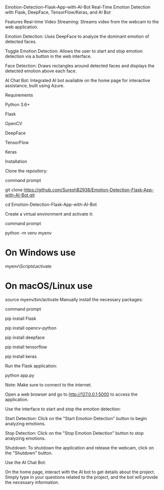 Emotion-Detection-Flask-App-with-AI-Bot
Real-Time Emotion Detection with Flask, DeepFace, TensorFlow/Keras, and AI Bot

Features
Real-time Video Streaming: Streams video from the webcam to the web application.

Emotion Detection: Uses DeepFace to analyze the dominant emotion of detected faces.

Toggle Emotion Detection: Allows the user to start and stop emotion detection via a button in the web interface.

Face Detection: Draws rectangles around detected faces and displays the detected emotion above each face.

AI Chat Bot: Integrated AI bot available on the home page for interactive assistance, built using Azure.

Requirements

Python 3.6+

Flask

OpenCV

DeepFace

TensorFlow

Keras

Installation

Clone the repository:

command prompt

git clone https://github.com/SureshB2938/Emotion-Detection-Flask-App-with-AI-Bot.git

cd Emotion-Detection-Flask-App-with-AI-Bot

Create a virtual environment and activate it:

command prompt

python -m venv myenv
# On Windows use
myenv\Scripts\activate
# On macOS/Linux use
source myenv/bin/activate
Manually install the necessary packages:

command prompt 

pip install Flask

pip install opencv-python

pip install deepface

pip install tensorflow

pip install keras

Run the Flask application:



python app.py

Note: Make sure to connect to the internet.

Open a web browser and go to http://127.0.0.1:5000 to access the application.

Use the interface to start and stop the emotion detection:

Start Detection: Click on the "Start Emotion Detection" button to begin analyzing emotions.

Stop Detection: Click on the "Stop Emotion Detection" button to stop analyzing emotions.

Shutdown: To shutdown the application and release the webcam, click on the "Shutdown" button.


Use the AI Chat Bot:

On the home page, interact with the AI bot to get details about the project. Simply type in your questions related to the project, and the bot will provide the necessary information.
